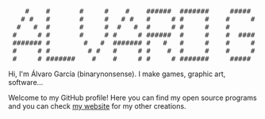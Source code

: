 <pre>
    #    #       #     #    #    ######  #######     #####     #    ######   #####  ###    #    
   # #   #       #     #   # #   #     # #     #    #     #   # #   #     # #     #  #    # #   
  #   #  #       #     #  #   #  #     # #     #    #        #   #  #     # #        #   #   #  
 #     # #       #     # #     # ######  #     #    #  #### #     # ######  #        #  #     # 
 ####### #        #   #  ####### #   #   #     #    #     # ####### #   #   #        #  ####### 
 #     # #         # #   #     # #    #  #     #    #     # #     # #    #  #     #  #  #     # 
 #     # #######    #    #     # #     # #######     #####  #     # #     #  #####  ### #     #
</pre>
Hi, I'm Álvaro García (binarynonsense). I make games, graphic art, software...

Welcome to my GitHub profile! Here you can find my open source programs and you can check [my website](https://www.binarynonsense.com/) for my other creations.
